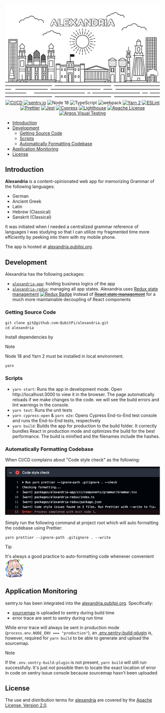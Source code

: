 <div align="center">
    <img src="alexandria.png">
</div>

<div align="center">
    <a href="https://github.com/QubitPi/alexandria/actions/workflows/ci-cd.yaml"><img src="https://img.shields.io/github/actions/workflow/status/QubitPi/alexandria/ci-cd.yaml?branch=master&style=for-the-badge&logo=github&logoColor=white&label=CI/CD" alt="CI/CD"/></a>
    <a href="https://paion-data.sentry.io/issues/?project=4508675053977600"><img src="https://img.shields.io/badge/Application%20Monitoring-362D59.svg?style=for-the-badge&logo=sentry&logoColor=white" alt="sentry.io"/></a>
    <img src="https://img.shields.io/badge/NODE-18-339933?logo=Node.js&logoColor=white&labelColor=66cc33&style=for-the-badge" alt="Node 18"/>
    <img src="https://img.shields.io/badge/TypeScript-3178C6?logo=typescript&logoColor=white&style=for-the-badge" alt="TypeScript"/>
    <img src="https://img.shields.io/badge/webpack-8DD6F9?logo=webpack&logoColor=white&style=for-the-badge" alt="webpack"/>
    <a href="https://yarnpkg.com/"><img src="https://img.shields.io/badge/Yarn%202-2C8EBB?style=for-the-badge&logo=yarn&logoColor=white" alt="Yarn 2"/></a>
    <a href="https://eslint.org/"><img src="https://img.shields.io/badge/ESLint-4B32C3?style=for-the-badge&logo=eslint&logoColor=white" alt="ESLint"/></a>
    <a href="https://prettier.io/"><img src="https://img.shields.io/badge/Prettier-F7B93E?style=for-the-badge&logo=prettier&logoColor=white" alt="Prettier"/></a>
    <a href="https://jest.qubitpi.org/"><img src="https://img.shields.io/badge/Jest%20Unit%20Tests-C21325?style=for-the-badge&logo=jest&logoColor=white" alt="Jest"/></a>
    <a href="https://cypress.qubitpi.org"><img src="https://img.shields.io/badge/Cypress%20E2E-69D3A7?style=for-the-badge&logo=cypress&logoColor=white" alt="Cypress"/></a>
    <a href="https://developer.chrome.com/docs/lighthouse/overview"><img src="https://img.shields.io/badge/Lighthouse-F44B21?style=for-the-badge&logo=lighthouse&logoColor=white" alt="Lighthouse"/></a>
    <a href="https://www.apache.org/licenses/LICENSE-2.0"><img src="https://img.shields.io/badge/Apache%202.0-F25910.svg?style=for-the-badge&logo=Apache&logoColor=white" alt="Apache License"/></a>
    <br/>
    <a href="https://app.argos-ci.com/qubitpi/alexandria/reference"><img src="https://argos-ci.com/badge-large.svg" alt="Argos Visual Testing"/></a>
</div>

<!-- TOC -->

- [Introduction](#introduction)
- [Development](#development)
  - [Getting Source Code](#getting-source-code)
  - [Scripts](#scripts)
  - [Automatically Formatting Codebase](#automatically-formatting-codebase)
- [Application Monitoring](#application-monitoring)
- [License](#license)

<!-- TOC -->

## Introduction

**Alexandria** is a content-opinionated web app for memorizing Grammar of the following languages:

- German
- Ancient Greek
- Latin
- Hebrew (Classical)
- Sanskrit (Classical)

It was initiated when I needed a centralized grammar reference of languages I was studying so that I can utilize my
fragmented time more efficiently by peeking into them with my mobile phone.

The app is hosted at [alexandria.qubitpi.org](https://alexandria.qubitpi.org/).

## Development

Alexandria has the following packages:

- [`alexandria-app`](packages/alexandria-app): holding business logics of the app
- [`alexandria-redux`](packages/alexandria-redux): managing all app states. Alexandria uses
  [Redux state management][Redux]
  [![Redux Badge](https://img.shields.io/badge/Redux-764ABC?logo=redux&logoColor=white&style=flat-square)][Redux]
  instead of ~~[React state management][useState]~~ for a much more maintainable decoupling of React components

### Getting Source Code

```console
git clone git@github.com:QubitPi/alexandria.git
cd alexandria
```

Install dependencies by

> [!NOTE]
>
> Node 18 and Yarn 2 must be installed in local environment.

```console
yarn
```

### Scripts

- `yarn start`: Runs the app in development mode. Open http://localhost:3000 to view it in the browser. The page automatically reloads
  if we make changes to the code. we will see the build errors and lint warnings in the console.
- `yarn test`: Runs the unit tests
- `yarn cypress:open` & `yarn e2e`: Opens Cypress End-to-End test console and runs the End-to-End tests, respectively
- `yarn build`: Builds the app for production to the build folder. It correctly bundles React in production mode and
  optimizes the build for the best performance. The build is minified and the filenames include the hashes.

### Automatically Formatting Codebase

When CI/CD complains about "Code style check" as the following:

![](./docs/cicd-code-style-check-error-example.png)

Simply run the following command at project root which will auto formatting the codebase using Prettier:

```console
yarn prettier --ignore-path .gitignore . --write
```

> [!TIP]
>
> It's always a good practice to auto-formatting code whenever convenient <img src="https://github.com/QubitPi/QubitPi/blob/master/img/%E5%BF%83%E6%B5%B7.png?raw=true" width="60px" />

## Application Monitoring

sentry.io has been integrated into the [alexandria.qubitpi.org](https://alexandria.qubitpi.org/). Specifically:

- [sourcemap](https://docs.sentry.io/platforms/javascript/legacy-sdk/sourcemaps/) is uploaded to sentry during build time
- error trace are sent to sentry during run time

While error trace will always be sent in production mode (`process.env.NODE_ENV === "production"`), an
[.env.sentry-build-plugin](https://docs.sentry.io/platforms/javascript/sourcemaps/uploading/webpack/) is, however,
required for `yarn build` to be able to generate and upload the sourcemap.

> [!NOTE]
>
> If the `.env.sentry-build-plugin` is not present, `yarn build` will still run successfully. It's just not possible
> then to locate the exact location of error in code on sentry issue console because sourcemap hasn't been uploaded

## License

The use and distribution terms for [alexandria]() are covered by the [Apache License, Version 2.0](./LICENSE).

[Redux]: https://react-redux.qubitpi.org/
[useState]: https://react.qubitpi.org/reference/react/useState
